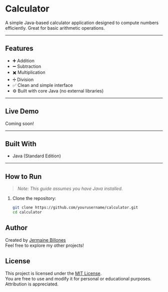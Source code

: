 # Calculator

A simple Java-based calculator application designed to compute numbers efficiently. Great for basic arithmetic operations.

---

## Features

- ➕ Addition  
- ➖ Subtraction  
- ✖️ Multiplication  
- ➗ Division  
- ✅ Clean and simple interface  
- ⚙️ Built with core Java (no external libraries)

---

## Live Demo

Coming soon!

---

## Built With

- Java (Standard Edition)

---

## How to Run

> *Note: This guide assumes you have Java installed.*

1. Clone the repository:
   ```bash
   git clone https://github.com/yourusername/calculator.git
   cd calculator

## Author

Created by [Jermaine Billones](https://github.com/JM737)  
Feel free to explore my other projects!

## License

This project is licensed under the [MIT License](LICENSE).  
You are free to use and modify it for personal or educational purposes. Attribution is appreciated.
